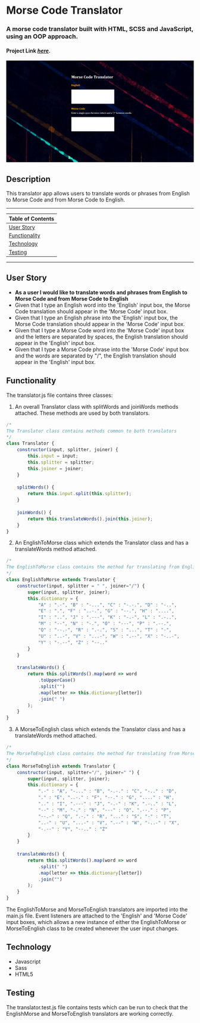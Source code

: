 # Morse Code Translator

### A morse code translator built with HTML, SCSS and JavaScript, using an OOP approach.

#### Project Link [_here_](https://aimeejenner.github.io/morse-code-translator/).

<p align="center">
  <img src="./morse-code-translator.png" alt="Morse Code Translator">
</p>

## Description

This translator app allows users to translate words or phrases from English to Morse Code and from Morse Code to English.

---

| Table of Contents               |
| ------------------------------- |
| [User Story](#UserStory)        |
| [Functionality](#Functionality) |
| [Technology](#Technology)       | 
| [Testing](#Testing)             |

---

## User Story

-   **As a user I would like to translate words and phrases from English to Morse Code and from Morse Code to English**
-   Given that I type an English word into the 'English' input box, the Morse Code translation should appear in the 'Morse Code' input box.
-   Given that I type an English phrase into the 'English' input box, the Morse Code translation should appear in the 'Morse Code' input box.
-   Given that I type a Morse Code word into the 'Morse Code' input box and the letters are separated by spaces, the English translation should appear in the 'English' input box.
-   Given that I type a Morse Code phrase into the 'Morse Code' input box and the words are separated by "/", the English translation should appear in the 'English' input box. 

## Functionality

The translator.js file contains three classes:

1. An overall Translator class with splitWords and joinWords methods attached. These methods are used by both translators.

```js
/*
The Translator class contains methods common to both translators
*/
class Translator {
    constructor(input, splitter, joiner) {
        this.input = input;
        this.splitter = splitter;
        this.joiner = joiner;
    }

    splitWords() {
        return this.input.split(this.splitter);
    }

    joinWords() {
        return this.translateWords().join(this.joiner);
    }
}
```

2. An EnglishToMorse class which extends the Translator class and has a translateWords method attached.

```js
/*
The EnglishToMorse class contains the method for translating from English to Morse Code
*/
class EnglishToMorse extends Translator {
    constructor(input, splitter = " ", joiner="/") {
        super(input, splitter, joiner);
        this.dictionary = {
            "A" : ".-", "B" : "-...", "C" : "-.-.", "D" : "-..",
            "E" : ".", "F" : "..-.", "G" : "--.", "H" : "....",
            "I" : "..", "J" : ".---", "K" : "-.-", "L" : ".-..",
            "M" : "--", "N" : "-.", "O" : "---", "P" : ".--.",
            "Q" : "--.-", "R" : ".-.", "S" : "...", "T" : "-",
            "U" : "..-", "V" : "...-", "W" : ".--", "X" : "-..-",
            "Y" : "-.--", "Z" : "--.."
        }
    }

    translateWords() {
        return this.splitWords().map(word => word
            .toUpperCase()
            .split("")
            .map(letter => this.dictionary[letter])
            .join(" ")
        );
    }
}
```

3. A MorseToEnglish class which extends the Translator class and has a translateWords method attached.

```js
/*
The MorseToEnglish class contains the method for translating from Morse Code to English
*/
class MorseToEnglish extends Translator {
    constructor(input, splitter="/", joiner=" ") {
        super(input, splitter, joiner);
        this.dictionary = {
            ".-" : "A", "-..." : "B", "-.-." : "C", "-.." : "D",
            "." : "E", "..-." : "F", "--." : "G", "...." : "H",
            ".." : "I", ".---" : "J", "-.-" : "K", ".-.." : "L",
            "--" : "M", "-." : "N", "---" : "O", ".--." : "P",
            "--.-" : "Q", ".-." : "R", "..." : "S", "-" : "T",
            "..-" : "U", "...-" : "V", ".--" : "W", "-..-" : "X",
            "-.--" : "Y", "--.." : "Z"
        }
    }

    translateWords() {
        return this.splitWords().map(word => word
            .split(" ")
            .map(letter => this.dictionary[letter])
            .join("")
        );      
    }
}
```
The EnglishToMorse and MorseToEnglish translators are imported into the main.js file. Event listeners are attached to the 'English' and 'Morse Code' input boxes, which allows a new instance of either the EnglishToMorse or MorseToEnglish class to be created whenever the user input changes.

## Technology

-   Javascript
-   Sass
-   HTML5

## Testing

The translator.test.js file contains tests which can be run to check that the EnglishMorse and MorseToEnglish translators are working correctly.